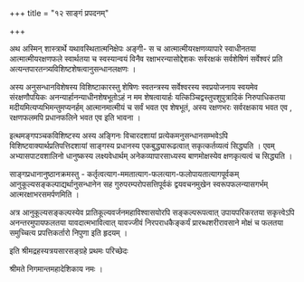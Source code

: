 +++
title = "१२ साङ्गं प्रपदनम्"

+++

अथ अस्मिन् शास्त्रार्थे यथावस्थितात्मनिक्षेपः अङ्गी- स च आत्मात्मीयरक्षणव्यापारे स्वाधीनतया आत्मात्मीयरक्षणफले स्वार्थतया च स्वस्यान्वयं विनैव रक्षाभरन्यासोद्देशकः सर्वरक्षकं सर्वशेषिणं सर्वेश्वरं प्रति अत्यन्तपारतन्त्र्यविशिष्टशेषत्वानुसन्धानलक्षणः ।

अस्य अनुसन्धानविशेषस्य विशिष्टाकारस्तु शेषिणः स्वतन्त्रस्य सर्वेश्वरस्य स्वप्रयोजनाय स्वयमेव संरक्षणौपयिकः अनन्यार्हानन्याधीनशेषभूतोऽहं न मम शेषत्वायार्हः यत्किञ्चिद्वस्तुपशुपुत्रादिकं निरुपाधिकतया मदीयमित्यप्यभिमन्तुमप्यनर्हम् आत्मानमात्मीयं च सर्वं भवत एव शेषभूतं, अस्य रक्षणभरः सर्वरक्षकाय भवत एव , रक्षणफलमपि प्रधानफलिने भवत एव इति भावना ।

इत्थमङ्गपञ्चकविशिष्टस्य अस्य अङ्गिनः विचारदशायां प्रत्येकमनुसन्धानसम्भवेऽपि विशिष्टवाक्यार्थप्रतिपत्तिदशायां साङ्गस्य प्रधानस्य एकबुद्ध्यारूढत्वात् सकृत्कर्तव्यत्वं सिद्ध्यति ।  एवम् अभ्यासपाटवशालिनो धानुष्कस्य लक्ष्यवेधार्थम् अनेकव्यापारसाध्यस्य बाणमोक्षस्येव क्षणकृत्यत्वं च सिद्ध्यति ।

साङ्गप्रधानानुष्ठानक्रमस्तु - कर्तृत्वत्याग-ममतात्याग-फलत्याग-फलोपायतात्यागपूर्वकम् आनुकूल्यसङ्कल्पाद्यर्थानुसन्धानेन सह गुरुपरम्परोपसत्तिपूर्वकं द्वयवचनमुखेन स्वरूपफलन्यासगर्भम् आत्मरक्षाभरसमर्पणमिति ।

अत्र आनुकूल्यसङ्कल्पस्येव प्रातिकूल्यवर्जनमहाविश्वासयोरपि सङ्कल्परूपत्वात् उपायपरिकरतया सकृत्त्वेऽपि अनन्तरमुपायफलतया यावदात्मभावित्वात् यावज्जीवं निरपराधकैङ्कर्यं प्रारब्धशरीरावसाने मोक्षं च फलतया समुच्चित्य प्रपत्तिकर्तारो निपुणा इति हृदयम् ।

इति श्रीमद्रहस्यत्रयसारसङ्ग्रहे प्रथमः परिच्छेदः

श्रीमते निगमान्तमहादेशिकाय नमः ।




